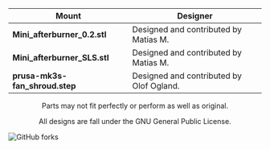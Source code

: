 |Mount|Designer|
|--|--|
|**Mini_afterburner_0.2.stl**|Designed and contributed by Matias M.|
|**Mini_afterburner_SLS.stl**|Designed and contributed by Matias M.   |
|**prusa-mk3s-fan_shroud.step**|Designed and contributed by Olof Ogland.|

</div>
<p align="center" >Parts may not fit perfectly or perform as well as original.
<p align="center" > All designs are fall under the GNU General Public License.
</div>
<div align="center" >

</div>

![GitHub forks](https://img.shields.io/github/forks/keyquesttech/Rtv6)

</div>
<div align="center" >
